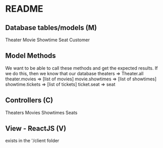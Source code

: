 # README

## Database tables/models (M)
Theater
Movie
Showtime
Seat
Customer

## Model Methods
We want to be able to call these methods and get the expected results.
If we do this, then we know that our database
theaters => Theater.all
theater.movies => [list of movies]
movie.showtimes => [list of showtimes]
showtime.tickets => [list of tickets]
ticket.seat => seat

## Controllers (C)
Theaters
Movies
Showtimes
Seats

## View - ReactJS (V)
exists in the '/client folder

